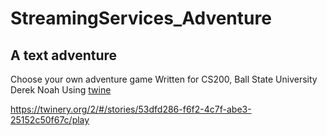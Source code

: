 # StreamingServices_Adventure

## A text adventure

Choose your own adventure game
Written for CS200, Ball State University
Derek Noah
Using [twine](http://twinery.org)




https://twinery.org/2/#/stories/53dfd286-f6f2-4c7f-abe3-25152c50f67c/play
